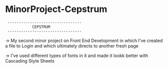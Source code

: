 # MinorProject-Cepstrum


     ---------------------------------
                CEPSTRUM
     ---------------------------------
     
     
     
     
 -> My second minor project on Front End Development in which I've created a file to Login and which ultimately directs to another fresh page
 
 -> I've used different types of fonts in it and made it lookk better with Cascading Style Sheets
